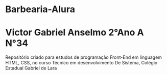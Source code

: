 # Barbearia-Alura

# Victor Gabriel Anselmo 2°Ano A N°34 

Repositório criado para estudos de programação Front-End em linguagem HTML, CSS, no curso Técnico em desenvolvimento De Sistema, Colégio Estadual Gabriel de Lara
